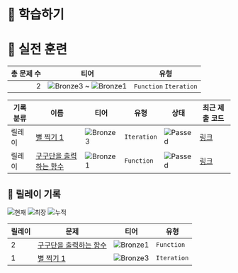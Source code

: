 # 📖 학습하기

# 🥇 실전 훈련
|총 문제 수|티어|유형|
|---:|---|---|
|2|![Bronze3][b3] ~ ![Bronze1][b1]|`Function` `Iteration`|

|기록분류|이름|티어|유형|상태|최근 제출 코드|
|---|---|---|---|---|---|
|릴레이|[별 찍기 1](https://www.codetree.ai/training-field/search/problems/star-make-1)|![Bronze3][b3]|`Iteration`|![Passed][passed]|[링크](https://github.com/dongwookkim3/codetree-TILs/blob/main/231219/%EB%B3%84%20%EC%B0%8D%EA%B8%B0%201/star-make-1.cpp)|
|릴레이|[구구단을 출력하는 함수](https://www.codetree.ai/training-field/search/problems/function-that-outputs-multiplication-tables)|![Bronze1][b1]|`Function`|![Passed][passed]|[링크](https://github.com/dongwookkim3/codetree-TILs/blob/main/231219/%EA%B5%AC%EA%B5%AC%EB%8B%A8%EC%9D%84%20%EC%B6%9C%EB%A0%A5%ED%95%98%EB%8A%94%20%ED%95%A8%EC%88%98/function-that-outputs-multiplication-tables.cpp)|


## 🏃 릴레이 기록
![현재](https://img.shields.io/badge/현재_릴레이-2-%235cb85c.svg?for-the-badge)
![최장](https://img.shields.io/badge/최장_릴레이-2-%23E34F26.svg?for-the-badge)
![누적](https://img.shields.io/badge/누적_릴레이-2-%2300599C.svg?for-the-badge)

|릴레이|문제|티어|유형|
|---|---|---|---|
|2|[구구단을 출력하는 함수](https://www.codetree.ai/training-field/search/problems/function-that-outputs-multiplication-tables)|![Bronze1][b1]|`Function`|
|1|[별 찍기 1](https://www.codetree.ai/training-field/search/problems/star-make-1)|![Bronze3][b3]|`Iteration`|










[b5]: https://img.shields.io/badge/Bronze_5-%235D3E31.svg
[b4]: https://img.shields.io/badge/Bronze_4-%235D3E31.svg
[b3]: https://img.shields.io/badge/Bronze_3-%235D3E31.svg
[b2]: https://img.shields.io/badge/Bronze_2-%235D3E31.svg
[b1]: https://img.shields.io/badge/Bronze_1-%235D3E31.svg
[s5]: https://img.shields.io/badge/Silver_5-%23394960.svg
[s4]: https://img.shields.io/badge/Silver_4-%23394960.svg
[s3]: https://img.shields.io/badge/Silver_3-%23394960.svg
[s2]: https://img.shields.io/badge/Silver_2-%23394960.svg
[s1]: https://img.shields.io/badge/Silver_1-%23394960.svg
[g5]: https://img.shields.io/badge/Gold_5-%23FFC433.svg
[g4]: https://img.shields.io/badge/Gold_4-%23FFC433.svg
[g3]: https://img.shields.io/badge/Gold_3-%23FFC433.svg
[g2]: https://img.shields.io/badge/Gold_2-%23FFC433.svg
[g1]: https://img.shields.io/badge/Gold_1-%23FFC433.svg
[p5]: https://img.shields.io/badge/Platinum_5-%2376DDD8.svg
[p4]: https://img.shields.io/badge/Platinum_4-%2376DDD8.svg
[p3]: https://img.shields.io/badge/Platinum_3-%2376DDD8.svg
[p2]: https://img.shields.io/badge/Platinum_2-%2376DDD8.svg
[p1]: https://img.shields.io/badge/Platinum_1-%2376DDD8.svg
[passed]: https://img.shields.io/badge/Passed-%23009D27.svg
[failed]: https://img.shields.io/badge/Failed-%23D24D57.svg
[easy]: https://img.shields.io/badge/쉬움-%235cb85c.svg?for-the-badge
[medium]: https://img.shields.io/badge/보통-%23FFC433.svg?for-the-badge
[hard]: https://img.shields.io/badge/어려움-%23D24D57.svg?for-the-badge